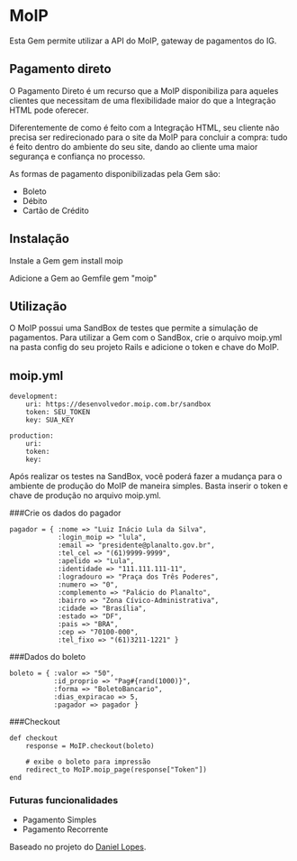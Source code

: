 # MoIP

Esta Gem permite utilizar a API do MoIP, gateway de pagamentos do IG.

## Pagamento direto

O Pagamento Direto é um recurso que a MoIP disponibiliza para aqueles clientes que necessitam de uma flexibilidade maior do que a Integração HTML pode oferecer.

Diferentemente de como é feito com a Integração HTML, seu cliente não precisa ser redirecionado para o site da MoIP para concluir a compra: tudo é feito dentro do ambiente do seu site, dando ao cliente uma maior segurança e confiança no processo.
	
As formas de pagamento disponibilizadas pela Gem são:

* Boleto
* Débito
* Cartão de Crédito

## Instalação

Instale a Gem
	gem install moip

Adicione a Gem ao Gemfile
	gem "moip"

## Utilização

O MoIP possui uma SandBox de testes que permite a simulação de pagamentos. Para utilizar a Gem com o SandBox, crie o arquivo moip.yml na pasta config do seu projeto Rails e adicione o token e chave do MoIP.

## moip.yml

	development:
	    uri: https://desenvolvedor.moip.com.br/sandbox
	    token: SEU_TOKEN
	    key: SUA_KEY

	production:
	    uri: 
	    token: 
	    key:

Após realizar os testes na SandBox, você poderá fazer a mudança para o ambiente de produção do MoIP de maneira simples. Basta inserir o token e chave de produção no arquivo moip.yml.

###Crie os dados do pagador

	pagador = { :nome => "Luiz Inácio Lula da Silva",
            	:login_moip => "lula",
            	:email => "presidente@planalto.gov.br",
            	:tel_cel => "(61)9999-9999",
            	:apelido => "Lula",
            	:identidade => "111.111.111-11",
            	:logradouro => "Praça dos Três Poderes",
            	:numero => "0",
            	:complemento => "Palácio do Planalto",
            	:bairro => "Zona Cívico-Administrativa",
            	:cidade => "Brasília",
            	:estado => "DF",
            	:pais => "BRA",
            	:cep => "70100-000",
            	:tel_fixo => "(61)3211-1221" }

###Dados do boleto

	boleto = { :valor => "50",
		   	   :id_proprio => "Pag#{rand(1000)}",
	           :forma => "BoletoBancario",
	           :dias_expiracao => 5,
	           :pagador => pagador }

###Checkout

	def checkout
		response = MoIP.checkout(boleto)

		# exibe o boleto para impressão
		redirect_to MoIP.moip_page(response["Token"])
	end

### Futuras funcionalidades

* Pagamento Simples
* Pagamento Recorrente


Baseado no projeto do [Daniel Lopes](http://github.com/danielvlopes/moip_usage).